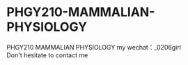 # PHGY210-MAMMALIAN-PHYSIOLOGY
PHGY210 MAMMALIAN PHYSIOLOGY my wechat：_0206girl Don't hesitate to contact me
